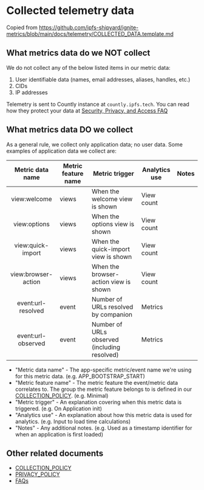 # Collected telemetry data

Copied from https://github.com/ipfs-shipyard/ignite-metrics/blob/main/docs/telemetry/COLLECTED_DATA.template.md

## What metrics data do we NOT collect

We do not collect any of the below listed items in our metric data:

1. User identifiable data (names, email addresses, aliases, handles, etc.)
2. CIDs
3. IP addresses

Telemetry is sent to Countly instance at `countly.ipfs.tech`. You can read how they protect your data at [Security, Privacy, and Access FAQ](https://support.count.ly/hc/en-us/articles/360037501372-Security-Privacy-and-Access-FAQ)

## What metrics data DO we collect

As a general rule, we collect only application data; no user data. Some examples of application data we collect are:

| Metric data name    | Metric feature name | Metric trigger                                          | Analytics use                                                     | Notes         |
|:-------------------:|---------------------|---------------------------------------------------------|-------------------------------------------------------------------|---------------|
| view:welcome        | views               | When the welcome view is shown                          | View count                                                        |               |
| view:options        | views               | When the options view is shown                          | View count                                                        |               |
| view:quick-import   | views               | When the quick-import view is shown                     | View count                                                        |               |
| view:browser-action | views               | When the browser-action view is shown                   | View count                                                        |               |
| event:url-resolved  | event               | Number of URLs resolved by companion                    | Metrics                                                           |               |
| event:url-observed  | event               | Number of URLs observed (including resolved)            | Metrics                                                           |               |

* "Metric data name" - The app-specific metric/event name we're using for this metric data. (e.g. APP_BOOTSTRAP_START)
* "Metric feature name" - The metric feature the event/metric data correlates to. The group the metric feature belongs to is defined in our [COLLECTION_POLICY](https://github.com/ipfs-shipyard/ignite-metrics/blob/main/docs/telemetry/COLLECTION_POLICY.md#metric-features-and-their-groupings). (e.g. Minimal)
* "Metric trigger" - An explanation covering when this metric data is triggered. (e.g. On Application init)
* "Analytics use" - An explanation about how this metric data is used for analytics. (e.g. Input to load time calculations)
* "Notes" - Any additional notes. (e.g. Used as a timestamp identifier for when an application is first loaded)

## Other related documents

* [COLLECTION_POLICY](https://github.com/ipfs-shipyard/ignite-metrics/blob/main/docs/telemetry/COLLECTION_POLICY.md)
* [PRIVACY_POLICY](https://github.com/ipfs-shipyard/ignite-metrics/blob/main/docs/telemetry/PRIVACY_POLICY.md)
* [FAQs](https://github.com/ipfs-shipyard/ignite-metrics/blob/main/docs/telemetry/FAQs.md)

